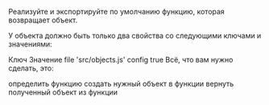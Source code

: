 Реализуйте и экспортируйте по умолчанию функцию, которая возвращает объект.

У объекта должно быть только два свойства со следующими ключами и значениями:

Ключ	Значение
file	'src/objects.js'
config	true
Всё, что вам нужно сделать, это:

определить функцию
создать нужный объект в функции
вернуть полученный объект из функции
